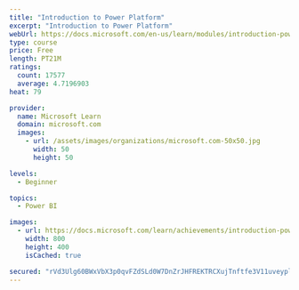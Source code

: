 ```yaml
---
title: "Introduction to Power Platform"
excerpt: "Introduction to Power Platform"
webUrl: https://docs.microsoft.com/en-us/learn/modules/introduction-power-platform/
type: course
price: Free
length: PT21M
ratings:
  count: 17577
  average: 4.7196903
heat: 79

provider:
  name: Microsoft Learn
  domain: microsoft.com
  images:
    - url: /assets/images/organizations/microsoft.com-50x50.jpg
      width: 50
      height: 50

levels:
  - Beginner

topics:
  - Power BI

images:
  - url: https://docs.microsoft.com/learn/achievements/introduction-power-platform-social.png
    width: 800
    height: 400
    isCached: true

secured: "rVd3Ulg60BWxVbX3p0qvFZdSLd0W7DnZrJHFREKTRCXujTnftfe3V11uveypl+ZQjQiyXdPX6v3PsB5GSekJhO9aj9VP1C/3Ry3Q3IvN/kGIpvTfA/sryvVoKXvzRhlhI5p/R4DJwLkhEFM0FAOZ2DGqaYiU5YQlD2BCryViMzzqYPDwbOKBAdaR5kWIp2b98sG9ZFsDJN+zOyl20MvCvRdTh8SlknAlcB7fhymXWd9uFxygkso0PUurZt/+ws4fQj36lqm+i+KEZibB65IGtzX2nPjdW9xD0y+trPC+Rb13Vhatqq9aAskkwrU9g4rPfHxTM3g9Jfu6vSurWGJkOqGpH/I1Rp59+OPf/bDYRhEpmTFNlA9MIFVn6QWAQmHuBa5b8XCCaWA3H3xbCZIYSVw7B3H/5N7xYfXnTTRw+I5ppjkVVkQqUEzfjZyzOkAe;Lg0IR2LasT6yGuOzIrhueg=="
---
```


